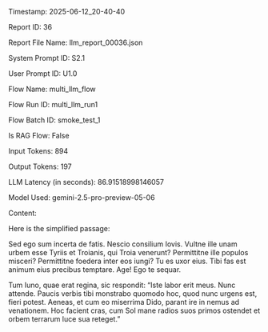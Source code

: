 Timestamp: 2025-06-12_20-40-40

Report ID: 36

Report File Name: llm_report_00036.json

System Prompt ID: S2.1

User Prompt ID: U1.0

Flow Name: multi_llm_flow

Flow Run ID: multi_llm_run1

Flow Batch ID: smoke_test_1

Is RAG Flow: False

Input Tokens: 894

Output Tokens: 197

LLM Latency (in seconds): 86.91518998146057

Model Used: gemini-2.5-pro-preview-05-06

Content:

Here is the simplified passage:

Sed ego sum incerta de fatis. Nescio consilium Iovis. Vultne ille unam urbem esse Tyriis et Troianis, qui Troia venerunt? Permittitne ille populos misceri? Permittitne foedera inter eos iungi?
Tu es uxor eius. Tibi fas est animum eius precibus temptare. Age! Ego te sequar.

Tum Iuno, quae erat regina, sic respondit:
“Iste labor erit meus. Nunc attende. Paucis verbis tibi monstrabo quomodo hoc, quod nunc urgens est, fieri potest.
Aeneas, et cum eo miserrima Dido, parant ire in nemus ad venationem. Hoc facient cras, cum Sol mane radios suos primos ostendet et orbem terrarum luce sua reteget.”
